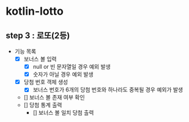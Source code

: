 # kotlin-lotto

## step 3 : 로또(2등)

- 기능 목록
  - [x] 보너스 볼 입력
    - [x] null or 빈 문자열일 경우 예외 발생
    - [x] 숫자가 아닐 경우 예외 발생
  - [x] 당첨 번호 객체 생성
    - [x] 보너스 번호가 6개의 당첨 번호와 하나라도 중복될 경우 예외가 발생
  - [] 보너스 볼 존재 여부 확인 
  - [] 당첨 통계 출력
    - [] 보너스 볼 일치 당첨 출력
